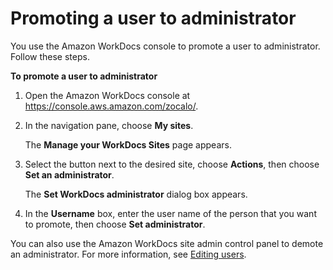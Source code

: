 # Promoting a user to administrator<a name="manage_set_admin"></a>

You use the Amazon WorkDocs console to promote a user to administrator\. Follow these steps\.



**To promote a user to administrator**

1. Open the Amazon WorkDocs console at [https://console\.aws\.amazon\.com/zocalo/](https://console.aws.amazon.com/zocalo/)\.

1. In the navigation pane, choose **My sites**\. 

   The **Manage your WorkDocs Sites** page appears\.

1. Select the button next to the desired site, choose **Actions**, then choose **Set an administrator**\.

   The **Set WorkDocs administrator** dialog box appears\.

1. In the **Username** box, enter the user name of the person that you want to promote, then choose **Set administrator**\.

You can also use the Amazon WorkDocs site admin control panel to demote an administrator\. For more information, see [Editing users](edit_user.md)\.